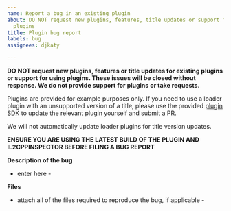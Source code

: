 ```yaml
---
name: Report a bug in an existing plugin
about: DO NOT request new plugins, features, title updates or support for existing
  plugins
title: Plugin bug report
labels: bug
assignees: djkaty

---
```


**DO NOT request new plugins, features or title updates for existing plugins or support for using plugins. These issues will be closed without response. We do not provide support for plugins or take requests.**

Plugins are provided for example purposes only. If you need to use a loader plugin with an unsupported version of a title, please use the provided [plugin SDK](https://github.com/djkaty/Il2CppInspector/wiki/Plugins%3A-Getting-Started) to update the relevant plugin yourself and submit a PR.

We will not automatically update loader plugins for title version updates.

**ENSURE YOU ARE USING THE LATEST BUILD OF THE PLUGIN AND IL2CPPINSPECTOR BEFORE FILING A BUG REPORT**

**Description of the bug**

- enter here -

**Files**

- attach all of the files required to reproduce the bug, if applicable -
